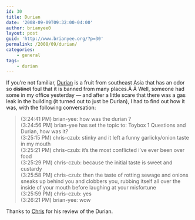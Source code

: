 ```yaml
---
id: 30
title: Durian
date: '2008-09-09T09:32:00-04:00'
author: brianyee0
layout: post
guid: 'http://www.brianyee.org/?p=30'
permalink: /2008/09/durian/
categories:
    - general
tags:
    - durian
---
```


If you’re not familiar, [Durian](http://en.wikipedia.org/wiki/Durian) is a fruit from southeast Asia that has an odor so <span style="text-decoration: line-through;">distinct</span> foul that it is banned from many places.Â Â Well, someone had some in my office yesterday — and after a little scare that there was a gas leak in the building (it turned out to just be Durian), I had to find out how it was, with the following conversation:

> (3:24:41 PM) brian-yee: how was the durian ?  
> (3:24:56 PM) brian-yee has set the topic to: Toybox 1 Questions and Durian, how was it?  
> (3:25:15 PM) chris-czub: stinky and it left a funny garlicky/onion taste in my mouth  
> (3:25:21 PM) chris-czub: it’s the most conflicted i’ve ever been over food  
> (3:25:29 PM) chris-czub: because the initial taste is sweet and custardy  
> (3:25:58 PM) chris-czub: then the taste of rotting sewage and onions sneaks up behind you and clobbers you, rubbing itself all over the inside of your mouth before laughing at your misfortune  
> (3:25:59 PM) chris-czub: yes  
> (3:26:21 PM) brian-yee: wow

Thanks to [Chris](http://www.czub.us/) for his review of the Durian.